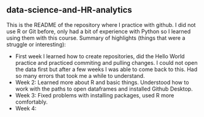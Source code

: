 ## data-science-and-HR-analytics
This is the README of the repository where I practice with github. I did not use R or Git before, only had a bit of experience with Python so I learned using them with this course.
Summary of highlights (things that were a struggle or interesting):
* First week I learned how to create repositories, did the Hello World practice and practiced commiting and pulling changes. I could not open the data first but after a few weeks I was able to come back to this. Had so many errors that took me a while to understand.
* Week 2: Learned more about R and basic things. Understood how to work with the paths to open dataframes and installed Github Desktop. 
* Week 3: Fixed problems with installing packages, used R more comfortably.
* Week 4:
